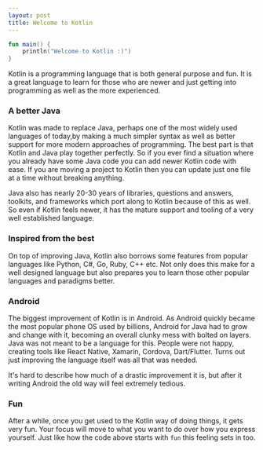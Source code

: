 ```yaml
---
layout: post
title: Welcome to Kotlin
---
```


```kotlin
fun main() {
    println("Welcome to Kotlin :)")
}
```

Kotlin is a programming language that is both general purpose and fun. It is a great language to learn for those who are newer and just getting into programming as well as the more experienced.

### A better Java

Kotlin was made to replace Java, perhaps one of the most widely used languages of today,by making a much simpler syntax as well as better support for more modern approaches of programming. The best part is that Kotlin and Java play together perfectly. So if you ever find a situation where you already have some Java code you can add newer Kotlin code with ease. If you are moving a project to Kotlin then you can update just one file at a time without breaking anything.

Java also has nearly 20-30 years of libraries, questions and answers, toolkits, and frameworks which port along to Kotlin because of this as well. So even if Kotlin feels newer, it has the mature support and tooling of a very well established language. 

### Inspired from the best

On top of improving Java, Kotlin also borrows some features from popular languages like Python, C#, Go, Ruby, C++ etc. Not only does this make for a well designed language but also prepares you to learn those other popular languages and paradigms better. 

### Android 

The biggest improvement of Kotlin is in Android. As Android quickly became the most popular phone OS used by billions, Android for Java had to grow and change with it, becoming an overall clunky mess with bolted on layers. Java was not meant to be a language for this. People were not happy, creating tools like React Native, Xamarin, Cordova, Dart/Flutter. Turns out just improving the language itself was all that was needed.

It's hard to describe how much of a drastic improvement it is, but after it writing Android the old way will feel extremely tedious.

### Fun

After a while, once you get used to the Kotlin way of doing things, it gets very fun. Your focus will move to what you want to do over how you express yourself. Just like how the code above starts with `fun` this feeling sets in too. 
